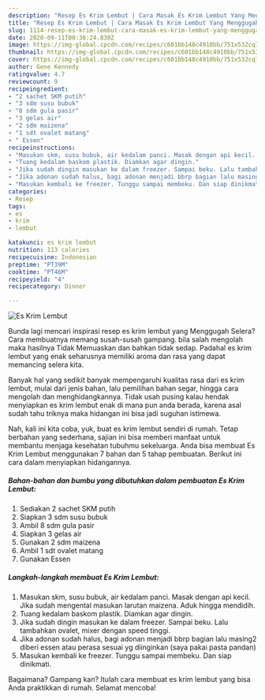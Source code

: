 ```yaml
---
description: "Resep Es Krim Lembut | Cara Masak Es Krim Lembut Yang Menggugah Selera"
title: "Resep Es Krim Lembut | Cara Masak Es Krim Lembut Yang Menggugah Selera"
slug: 1114-resep-es-krim-lembut-cara-masak-es-krim-lembut-yang-menggugah-selera
date: 2020-09-11T00:38:24.830Z
image: https://img-global.cpcdn.com/recipes/c601bb148c4910bb/751x532cq70/es-krim-lembut-foto-resep-utama.jpg
thumbnail: https://img-global.cpcdn.com/recipes/c601bb148c4910bb/751x532cq70/es-krim-lembut-foto-resep-utama.jpg
cover: https://img-global.cpcdn.com/recipes/c601bb148c4910bb/751x532cq70/es-krim-lembut-foto-resep-utama.jpg
author: Gene Kennedy
ratingvalue: 4.7
reviewcount: 9
recipeingredient:
- "2 sachet SKM putih"
- "3 sdm susu bubuk"
- "8 sdm gula pasir"
- "3 gelas air"
- "2 sdm maizena"
- "1 sdt ovalet matang"
- " Essen"
recipeinstructions:
- "Masukan skm, susu bubuk, air kedalam panci. Masak dengan api kecil. Jika sudah mengental masukan larutan maizena. Aduk hingga mendidih."
- "Tuang kedalam baskom plastik. Diamkan agar dingin."
- "Jika sudah dingin masukan ke dalam freezer. Sampai beku. Lalu tambahkan ovalet, mixer dengan speed tinggi."
- "Jika adonan sudah halus, bagi adonan menjadi bbrp bagian lalu masing2 diberi essen atau perasa sesuai yg diinginkan (saya pakai pasta pandan)"
- "Masukan kembali ke freezer. Tunggu sampai membeku. Dan siap dinikmati."
categories:
- Resep
tags:
- es
- krim
- lembut

katakunci: es krim lembut 
nutrition: 113 calories
recipecuisine: Indonesian
preptime: "PT39M"
cooktime: "PT46M"
recipeyield: "4"
recipecategory: Dinner

---
```



![Es Krim Lembut](https://img-global.cpcdn.com/recipes/c601bb148c4910bb/751x532cq70/es-krim-lembut-foto-resep-utama.jpg)

Bunda lagi mencari inspirasi resep es krim lembut yang Menggugah Selera? Cara membuatnya memang susah-susah gampang. bila salah mengolah maka hasilnya Tidak Memuaskan dan bahkan tidak sedap. Padahal es krim lembut yang enak seharusnya memiliki aroma dan rasa yang dapat memancing selera kita.

Banyak hal yang sedikit banyak mempengaruhi kualitas rasa dari es krim lembut, mulai dari jenis bahan, lalu pemilihan bahan segar, hingga cara mengolah dan menghidangkannya. Tidak usah pusing kalau hendak menyiapkan es krim lembut enak di mana pun anda berada, karena asal sudah tahu triknya maka hidangan ini bisa jadi suguhan istimewa.




Nah, kali ini kita coba, yuk, buat es krim lembut sendiri di rumah. Tetap berbahan yang sederhana, sajian ini bisa memberi manfaat untuk membantu menjaga kesehatan tubuhmu sekeluarga. Anda bisa membuat Es Krim Lembut menggunakan 7 bahan dan 5 tahap pembuatan. Berikut ini cara dalam menyiapkan hidangannya.

<!--inarticleads1-->

##### Bahan-bahan dan bumbu yang dibutuhkan dalam pembuatan Es Krim Lembut:

1. Sediakan 2 sachet SKM putih
1. Siapkan 3 sdm susu bubuk
1. Ambil 8 sdm gula pasir
1. Siapkan 3 gelas air
1. Gunakan 2 sdm maizena
1. Ambil 1 sdt ovalet matang
1. Gunakan  Essen




<!--inarticleads2-->

##### Langkah-langkah membuat Es Krim Lembut:

1. Masukan skm, susu bubuk, air kedalam panci. Masak dengan api kecil. Jika sudah mengental masukan larutan maizena. Aduk hingga mendidih.
1. Tuang kedalam baskom plastik. Diamkan agar dingin.
1. Jika sudah dingin masukan ke dalam freezer. Sampai beku. Lalu tambahkan ovalet, mixer dengan speed tinggi.
1. Jika adonan sudah halus, bagi adonan menjadi bbrp bagian lalu masing2 diberi essen atau perasa sesuai yg diinginkan (saya pakai pasta pandan)
1. Masukan kembali ke freezer. Tunggu sampai membeku. Dan siap dinikmati.




Bagaimana? Gampang kan? Itulah cara membuat es krim lembut yang bisa Anda praktikkan di rumah. Selamat mencoba!
